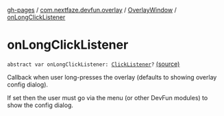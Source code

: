 [gh-pages](../../index.md) / [com.nextfaze.devfun.overlay](../index.md) / [OverlayWindow](index.md) / [onLongClickListener](./on-long-click-listener.md)

# onLongClickListener

`abstract var onLongClickListener: `[`ClickListener`](../-click-listener.md)`?` [(source)](https://github.com/NextFaze/dev-fun/tree/master/devfun/src/main/java/com/nextfaze/devfun/overlay/OverlayWindow.kt#L147)

Callback when user long-presses the overlay (defaults to showing overlay config dialog).

If set then the user must go via the menu (or other DevFun modules) to show the config dialog.

